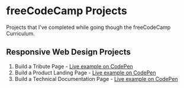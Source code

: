 # freeCodeCamp Projects

Projects that I've completed while going though the freeCodeCamp Curriculum.

## Responsive Web Design Projects

1. Build a Tribute Page - [Live example on CodePen](https://codepen.io/alexandracaulea/full/MWwgbEv)
2. Build a Product Landing Page - [Live example on CodePen](https://codepen.io/alexandracaulea/full/QWbObOQ)
3. Build a Technical Documentation Page - [Live example on CodePen](https://codepen.io/alexandracaulea/full/zYGKdzZ)
